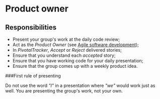 # Product owner

## Responsibilities

* Present your group's work at the daily code review;
* Act as the *Product Owner* (see [Agile software development](http://en.wikipedia.org/wiki/Agile_software_development));
* In *PivotalTracker*, *Accept* or *Reject* delivered stories;
* Ensure that you understand each *accepted* story;
* Ensure that you have working code for your daily presentation;
* Ensure that the group comes up with a weekly product idea.

###First rule of presenting

Do not use the word *"I"* in a presentation where *"we"* would work just as well. You are presenting the group's work, not your own.
